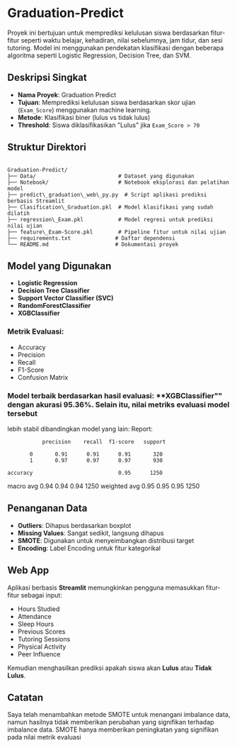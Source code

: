 # Graduation-Predict


Proyek ini bertujuan untuk memprediksi kelulusan siswa berdasarkan fitur-fitur seperti waktu belajar, kehadiran, nilai sebelumnya, jam tidur, dan sesi tutoring. Model ini menggunakan pendekatan klasifikasi dengan beberapa algoritma seperti Logistic Regression, Decision Tree, dan SVM.

## Deskripsi Singkat

- **Nama Proyek**: Graduation Predict  
- **Tujuan**: Memprediksi kelulusan siswa berdasarkan skor ujian (`Exam_Score`) menggunakan machine learning.  
- **Metode**: Klasifikasi biner (lulus vs tidak lulus)  
- **Threshold**: Siswa diklasifikasikan "Lulus" jika `Exam_Score > 70`

## Struktur Direktori

```

Graduation-Predict/
├── Data/                          # Dataset yang digunakan
├── Notebook/                      # Notebook eksplorasi dan pelatihan model
├── predict\_graduation\_web\_py.py  # Script aplikasi prediksi berbasis Streamlit
├── Clasification\_Graduation.pkl  # Model klasifikasi yang sudah dilatih
├── regression\_Exam.pkl           # Model regresi untuk prediksi nilai ujian
├── feature\_Exam-Score.pkl        # Pipeline fitur untuk nilai ujian
├── requirements.txt              # Daftar dependensi
└── README.md                     # Dokumentasi proyek

````

## Model yang Digunakan

- **Logistic Regression**
- **Decision Tree Classifier**
- **Support Vector Classifier (SVC)**
- **RandomForestClassifier**
- **XGBClassifier**

### Metrik Evaluasi:
- Accuracy
- Precision
- Recall
- F1-Score
- Confusion Matrix

### Model terbaik berdasarkan hasil evaluasi: **XGBClassifier"" dengan akurasi 95.36%. Selain itu, nilai metriks evaluasi model tersebut
lebih stabil dibandingkan model yang lain:
Report: 

               precision    recall  f1-score   support

           0       0.91      0.91      0.91       320
           1       0.97      0.97      0.97       930

    accuracy                           0.95      1250
   macro avg       0.94      0.94      0.94      1250
weighted avg       0.95      0.95      0.95      1250

## Penanganan Data

- **Outliers**: Dihapus berdasarkan boxplot  
- **Missing Values**: Sangat sedikit, langsung dihapus  
- **SMOTE**: Digunakan untuk menyeimbangkan distribusi target  
- **Encoding**: Label Encoding untuk fitur kategorikal  

## Web App

Aplikasi berbasis **Streamlit** memungkinkan pengguna memasukkan fitur-fitur sebagai input:

- Hours Studied
- Attendance
- Sleep Hours
- Previous Scores
- Tutoring Sessions
- Physical Activity
- Peer Influence

Kemudian menghasilkan prediksi apakah siswa akan **Lulus** atau **Tidak Lulus**.

## Catatan

Saya telah menambahkan metode SMOTE untuk menangani imbalance data, namun hasilnya tidak memberikan perubahan yang signifikan terhadap imbalance data.
SMOTE hanya memberikan peningkatan yang signifikan pada nilai metrik evaluasi
